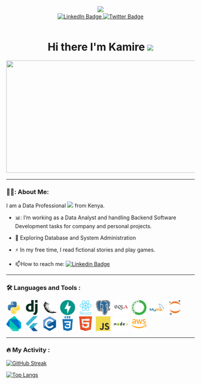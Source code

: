 <div id="header" align="center">
  <img src="https://media.giphy.com/media/dyzew7Py7bnW9DiJJj/giphy.gif" />
  <div id="badges">
    <a href="https://www.linkedin.com/in/jack-kamire/">
      <img src="https://img.shields.io/badge/LinkedIn-blue?style=for-the-badge&logo=linkedin&logoColor=white" alt="LinkedIn Badge"/>
    </a>
    <a href="https://twitter.com/jac_curious">
      <img src="https://img.shields.io/badge/Twitter-blue?style=for-the-badge&logo=twitter&logoColor=white" alt="Twitter Badge"/>
    </a>
  </div>
  <img src="https://komarev.com/ghpvc/?username=Kamire-J&style=flat-square&color=blue" alt=""/> 
  
  <h1>
    Hi there I'm Kamire
    <img src="https://media.giphy.com/media/v1.Y2lkPTc5MGI3NjExOW1ybWI5NGhhanM4eTVnY2VyOTRxaWl3bWJ1OGc2cWY5ZWF4MnBhcCZlcD12MV9pbnRlcm5hbF9naWZfYnlfaWQmY3Q9cw/hvRJCLFzcasrR4ia7z/giphy.gif" width="30px"/>
  </h1>
</div>
<div align="center">
   <img src="https://media.giphy.com/media/dyzew7Py7bnW9DiJJj/giphy.gif" width="600" height="300" />
</div>

---

### 👨‍💻: About Me:
I am a Data Professional <img src="https://media.giphy.com/media/WUlplcMpOCEmTGBtBW/giphy.gif" width="30"> from Kenya.
- 📊: I’m working as a Data Analyst and handling Backend Software Development tasks for company and personal projects.

- :seedling: Exploring Database and System Administration

- :zap: In my free time, I read fictional stories and play games.

- :mailbox:How to reach me: [![Linkedin Badge](https://img.shields.io/badge/-Kamire-blue?style=flat&logo=Linkedin&logoColor=white)](https://www.linkedin.com/in/jack-kamire/)

---

### :hammer_and_wrench: Languages and Tools :
<div align="left">
  <img src="https://github.com/devicons/devicon/blob/master/icons/python/python-original.svg" title="Python" alt="Python" width="40" height="40"/>&nbsp;
  <img src="https://github.com/devicons/devicon/blob/master/icons/django/django-plain.svg" title="django"  alt="django" width="40" height="40"/>&nbsp;
  <img src="https://github.com/devicons/devicon/blob/master/icons/flask/flask-original.svg" title="flask"  alt="flask" width="40" height="40"/>&nbsp;
  <img src="https://github.com/devicons/devicon/blob/master/icons/fastapi/fastapi-original.svg" title="fastapi"  alt="fastapi" width="40" height="40"/>&nbsp;
  <img src="https://github.com/devicons/devicon/blob/master/icons/react/react-original-wordmark.svg" title="React" alt="React" width="40"     
      height="40"/>&nbsp;
  <img src="https://github.com/devicons/devicon/blob/master/icons/postgresql/postgresql-original.svg" title="Postgre" alt="Postgre" width="40"     
      height="40"/>&nbsp;
  <img src="https://github.com/devicons/devicon/blob/master/icons/sqlalchemy/sqlalchemy-original.svg" title="SQLAlchemy" alt="sola" width="40"     
      height="40"/>&nbsp;
   <img src="https://github.com/devicons/devicon/blob/master/icons/anaconda/anaconda-original.svg" title="conda" alt="conda" width="40"     
      height="40"/>&nbsp;
  <img src="https://github.com/devicons/devicon/blob/master/icons/mysql/mysql-original-wordmark.svg" title="MySQL"  alt="MySQL" width="40" height="40"/>&nbsp;
  <img src="https://github.com/devicons/devicon/blob/master/icons/jupyter/jupyter-original.svg" title="Jupyter" alt="Jupyter" width="40" height="40"/>&nbsp;
  <img src="https://github.com/devicons/devicon/blob/master/icons/dart/dart-original.svg" title="Dart" alt="Dart" width="40" height="40" />&nbsp;
  <img src="https://github.com/devicons/devicon/blob/master/icons/flutter/flutter-original.svg" title="Flutter" alt="Flutter" width="40" height="40"/>&nbsp;
  <img src="https://github.com/devicons/devicon/blob/master/icons/c/c-original.svg" title="C" alt="C " width="40" height="40"/>&nbsp;
  <img src="https://github.com/devicons/devicon/blob/master/icons/css3/css3-plain-wordmark.svg"  title="CSS3" alt="CSS" width="40" height="40"/>&nbsp;
  <img src="https://github.com/devicons/devicon/blob/master/icons/html5/html5-original.svg" title="HTML5" alt="HTML" width="40" height="40"/>&nbsp;
  <img src="https://github.com/devicons/devicon/blob/master/icons/javascript/javascript-original.svg" title="JavaScript" alt="JavaScript" width="40" height="40"/>&nbsp;
  <img src="https://github.com/devicons/devicon/blob/master/icons/nodejs/nodejs-original-wordmark.svg" title="NodeJS" alt="NodeJS" width="40" height="40"/>&nbsp;
  <img src="https://github.com/devicons/devicon/blob/master/icons/amazonwebservices/amazonwebservices-plain-wordmark.svg" title="AWS" alt="AWS" width="40" height="40"/>&nbsp;
</div> 

---

### :fire: My Activity :
[![GitHub Streak](http://github-readme-streak-stats.herokuapp.com?user=Kamire-J%20&theme=dark&hide_border=true)](https://git.io/streak-stats)

[![Top Langs](https://github-readme-stats.vercel.app/api/top-langs/?username=Kamire-J&layout=compact&theme=vision-friendly-dark)](https://github.com/anuraghazra/github-readme-stats)


